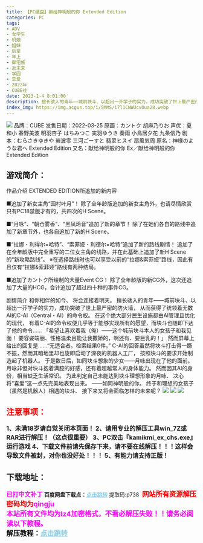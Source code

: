 ```yaml
---
title: 【PC硬盘】献给神明般的你 Extended Edition
categories: PC
tags:
- ADV
- 女学生
- 机娘
- 姐妹
- 后辈
- 年上
- 御宅族
- 近未来
- 学园
- 恋爱
- 2022年
- CUBE社
date: 2023-1-4 8:01:00
description: 擅长骇入的青年——城前块斗、以超出一芥学子的实力，成功突破了世上最严密的防火墙，从而获得了统领着无数AI的C-AI（Central・AI）的命令权。
index_img: https://img.acgus.top/i/SMMS/i7l1CNWUcvOua28.webp
---
```

![](https://img.acgus.top/i/SMMS/i7l1CNWUcvOua28.webp)
品牌：CUBE
发售日期：2022-03-25
原画：カントク 胡麻乃りお
声优：夏和小 春野美波 明羽杏子 はちみつこ 実羽ゆうき 奏雨 小鳥居夕花 九条信乃
剧本：むらさきゆきや 岩波零 三河ごーすと 翡翠ヒスイ 扇風気周
原名：神様のような君へ Extended Edition
又名：献给神明般的你 Ex／献给神明般的你 Extended Edition

## 游戏简介：
作品介绍
EXTENDED EDITION所追加的新内容

■追加了新女主角“园村叶月”！
除了全年龄版追加的新女主角外，也请尽情欣赏只有PC18禁版才有的，共四次的H Scene。

■“月咏”、“朝仓雾香”、“黑凤玲音”追加了新的章节！
除了在她们各自的路线中追加了新章节外，也各自追加了新的H Scene。

■“拉娜・利得尔=哈特”、“索菲娅・利德尔=哈特”追加了新的路线剧情！
追加了在全年龄版中完全重写的二位女主角的线路，并在此基础上追加了新H Scene的“新攻略路线”。
※在选择路线时也可以享受以前的“拉娜&索菲娅”路线，因此有且仅有“拉娜&索菲娅”路线有两种结局。

■追加了カントク所绘制的大量Event CG！
除了全年龄版的新CG外，这次还追加了大量的HCG，合计追加了超过四十种的事件CG。

剧情简介
和你相伴的如今、
将会连接着明天。
擅长骇入的青年——城前块斗、以超出一芥学子的实力，成功突破了世上最严密的防火墙，
从而获得了统领着无数AI的C-AI（Central・AI）的命令权。
在这个绝大部分民生设施都由AI管理且优化的现代，
有着C-AI的命令权便几乎等于能够实现所有的愿望，而块斗也随即下达了他的命令……
「希望让喜欢着我（俺）——这个城前块斗本人的女孩子和我见面！
要容姿端丽、性格温柔且能让我撒娇的，啊还有、要巨乳的！」
然而屏幕上给出的回复是……“无适合者。检索结果0件。”
C-AI的回答虽然将块斗打击得一蹶不振，然而其暗地里却也旋即启动了深夜的机器人工厂，
按照块斗的要求开始制造起了机器人。
于是数日后，如同块斗想象的少女——月咏出现在了他的面前。
月咏非但对块斗抱着满腔的好感，还有着超越常人的身体能力。
然而因其AI的身份，相当缺乏生活常识。
为此判定自己未能达到块斗理想形象的月咏、
决心将“喜爱”这一点先完美地表现出来。
——如同神明般的你。
终于和理想的女孩子（虽然是机器人）相遇的块斗、
接下来又将会面临怎样的未来呢？
![](https://img.acgus.top/i/SMMS/ZVEzBxnTSW9GCD6.webp)
![](https://img.acgus.top/i/SMMS/sdzDAh1f6yFLNKt.webp)
![](https://img.acgus.top/i/SMMS/Lk1ISPse7zvOWAg.webp)



## <font color=#FF0000 >注意事项：</font>
<font size=3><b>1、未满18岁请自觉关闭本页面！
2、请用专业的解压工具win_7Z或RAR进行解压！（这点很重要）
3、PC双击『kamikmi_ex_chs.exe』运行游戏
4、下载文件前请先保存下来，请不要在线解压！！！这样会导致文件被封，对你也没好处！！！
5、有能力请支持正版！</b></font>

## 下载地址：
<font color=#FF00FF size=3><b>已打中文补丁</b></font>
<b>百度网盘下载点：</b><a href="https://pan.baidu.com/s/1nlxOQcKSGXDMAEZIj-uh3w?pwd=p738" style="color: #87CEEB;"><b>点击跳转</b></a> 提取码:p738
<a style="padding: 0" href="https://post.qingju.org/AD/"><img style="max-width:100%" src="https://img.acgus.top/i/2024/07/478f689b8021d8d499ab43d21acf137a.gif" alt=""></a>
<b><font color=#FF0000 size=4>网站所有资源解压密码均为</b></font><b><font color=#FF00FF size=4>qingju</font><font color=#FF0000 ></font></b><br><b><font color=#FF00FF size=4>本站所有文件均为lz4加密格式，不看必解压失败！！请务必阅读以下教程。</b></font><br><b><font color=#000 size=4>解压教程：</b><a href="https://post.qingju.org/tutorial/000/" style="color: #87CEEB;"><b>点击跳转</b></a>